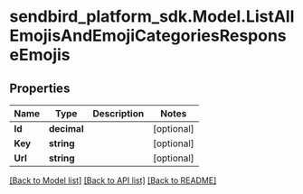
# sendbird_platform_sdk.Model.ListAllEmojisAndEmojiCategoriesResponseEmojis

## Properties

Name | Type | Description | Notes
------------ | ------------- | ------------- | -------------
**Id** | **decimal** |  | [optional] 
**Key** | **string** |  | [optional] 
**Url** | **string** |  | [optional] 

[[Back to Model list]](../README.md#documentation-for-models)
[[Back to API list]](../README.md#documentation-for-api-endpoints)
[[Back to README]](../README.md)

